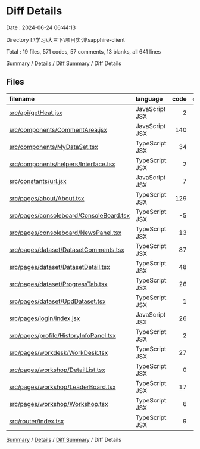 # Diff Details

Date : 2024-06-24 06:44:13

Directory f:\\学习\\大三下\\项目实训\\sapphire-client

Total : 19 files,  571 codes, 57 comments, 13 blanks, all 641 lines

[Summary](results.md) / [Details](details.md) / [Diff Summary](diff.md) / Diff Details

## Files
| filename | language | code | comment | blank | total |
| :--- | :--- | ---: | ---: | ---: | ---: |
| [src/api/getHeat.jsx](/src/api/getHeat.jsx) | JavaScript JSX | 2 | 0 | 0 | 2 |
| [src/components/CommentArea.jsx](/src/components/CommentArea.jsx) | JavaScript JSX | 140 | 24 | 3 | 167 |
| [src/components/MyDataSet.tsx](/src/components/MyDataSet.tsx) | TypeScript JSX | 34 | 0 | 0 | 34 |
| [src/components/helpers/Interface.tsx](/src/components/helpers/Interface.tsx) | TypeScript JSX | 2 | 0 | 0 | 2 |
| [src/constants/url.jsx](/src/constants/url.jsx) | JavaScript JSX | 7 | 1 | 0 | 8 |
| [src/pages/about/About.tsx](/src/pages/about/About.tsx) | TypeScript JSX | 129 | 0 | 3 | 132 |
| [src/pages/consoleboard/ConsoleBoard.tsx](/src/pages/consoleboard/ConsoleBoard.tsx) | TypeScript JSX | -5 | 5 | 0 | 0 |
| [src/pages/consoleboard/NewsPanel.tsx](/src/pages/consoleboard/NewsPanel.tsx) | TypeScript JSX | 13 | -11 | 0 | 2 |
| [src/pages/dataset/DatasetComments.tsx](/src/pages/dataset/DatasetComments.tsx) | TypeScript JSX | 87 | 0 | 2 | 89 |
| [src/pages/dataset/DatasetDetail.tsx](/src/pages/dataset/DatasetDetail.tsx) | TypeScript JSX | 48 | 0 | 0 | 48 |
| [src/pages/dataset/ProgressTab.tsx](/src/pages/dataset/ProgressTab.tsx) | TypeScript JSX | 26 | 19 | 1 | 46 |
| [src/pages/dataset/UpdDataset.tsx](/src/pages/dataset/UpdDataset.tsx) | TypeScript JSX | 1 | 2 | 0 | 3 |
| [src/pages/login/index.jsx](/src/pages/login/index.jsx) | JavaScript JSX | 26 | 1 | 2 | 29 |
| [src/pages/profile/HistoryInfoPanel.tsx](/src/pages/profile/HistoryInfoPanel.tsx) | TypeScript JSX | 2 | 3 | 1 | 6 |
| [src/pages/workdesk/WorkDesk.tsx](/src/pages/workdesk/WorkDesk.tsx) | TypeScript JSX | 27 | 8 | 2 | 37 |
| [src/pages/workshop/DetailList.tsx](/src/pages/workshop/DetailList.tsx) | TypeScript JSX | 0 | 5 | 0 | 5 |
| [src/pages/workshop/LeaderBoard.tsx](/src/pages/workshop/LeaderBoard.tsx) | TypeScript JSX | 17 | 0 | 0 | 17 |
| [src/pages/workshop/Workshop.tsx](/src/pages/workshop/Workshop.tsx) | TypeScript JSX | 6 | 0 | -1 | 5 |
| [src/router/index.tsx](/src/router/index.tsx) | TypeScript JSX | 9 | 0 | 0 | 9 |

[Summary](results.md) / [Details](details.md) / [Diff Summary](diff.md) / Diff Details